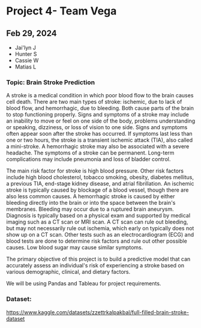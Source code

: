 # Project 4- Team Vega
## Feb 29, 2024
- Jai'lyn J
- Hunter S
- Cassie W
- Matias L

### Topic: Brain Stroke Prediction 
A stroke is a medical condition in which poor blood flow to the brain causes cell death. There are two main types of stroke: ischemic, due to lack of blood flow, and hemorrhagic, due to bleeding. Both cause parts of the brain to stop functioning properly. Signs and symptoms of a stroke may include an inability to move or feel on one side of the body, problems understanding or speaking, dizziness, or loss of vision to one side. Signs and symptoms often appear soon after the stroke has occurred. If symptoms last less than one or two hours, the stroke is a transient ischemic attack (TIA), also called a mini-stroke. A hemorrhagic stroke may also be associated with a severe headache. The symptoms of a stroke can be permanent. Long-term complications may include pneumonia and loss of bladder control.

The main risk factor for stroke is high blood pressure. Other risk factors include high blood cholesterol, tobacco smoking, obesity, diabetes mellitus, a previous TIA, end-stage kidney disease, and atrial fibrillation. An ischemic stroke is typically caused by blockage of a blood vessel, though there are also less common causes. A hemorrhagic stroke is caused by either bleeding directly into the brain or into the space between the brain's membranes. Bleeding may occur due to a ruptured brain aneurysm. Diagnosis is typically based on a physical exam and supported by medical imaging such as a CT scan or MRI scan. A CT scan can rule out bleeding, but may not necessarily rule out ischemia, which early on typically does not show up on a CT scan. Other tests such as an electrocardiogram (ECG) and blood tests are done to determine risk factors and rule out other possible causes. Low blood sugar may cause similar symptoms.

The primary objective of this project is to build a predictive model that can accurately assess an individual's risk of experiencing a stroke based on various demographic, clinical, and dietary factors.

We will be using Pandas and Tableau for project requirements.
### Dataset:   

https://www.kaggle.com/datasets/zzettrkalpakbal/full-filled-brain-stroke-dataset
